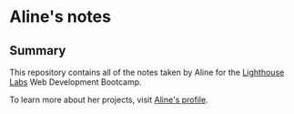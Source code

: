 # Aline's notes

## Summary

This repository contains all of the notes taken by Aline for the [Lighthouse Labs](https://www.lighthouselabs.ca/) Web Development Bootcamp.

To learn more about her projects, visit [Aline's profile](https://github.com/alinebellozo).
